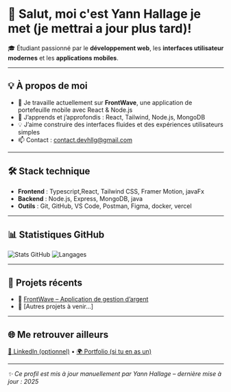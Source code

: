 # 👋 Salut, moi c'est Yann Hallage je met (je mettrai a jour plus tard)!

🎓 Étudiant passionné par le **développement web**, les **interfaces utilisateur modernes** et les **applications mobiles**.

---

## 💡 À propos de moi

- 🔭 Je travaille actuellement sur **FrontWave**, une application de portefeuille mobile avec React & Node.js
- 🌱 J’apprends et j’approfondis : React, Tailwind, Node.js, MongoDB
- 💡 J’aime construire des interfaces fluides et des expériences utilisateurs simples
- 📫 Contact : [contact.devhllg@gmail.com](mailto:contact.devhllg@gmail.com)

---

## 🛠️ Stack technique

- **Frontend** : Typescript,React, Tailwind CSS, Framer Motion, javaFx
- **Backend** : Node.js, Express, MongoDB, java
- **Outils** : Git, GitHub, VS Code, Postman, Figma, docker, vercel

---

## 📊 Statistiques GitHub

![Stats GitHub](https://github-readme-stats.vercel.app/api?username=yannhallage&show_icons=true&theme=radical)
![Langages](https://github-readme-stats.vercel.app/api/top-langs/?username=yannhallage&layout=compact&theme=radical)

---

## 🚀 Projets récents

- 🔗 [FrontWave – Application de gestion d’argent](https://github.com/yannhallage/frontwave)
- 🧪 [Autres projets à venir...]

---

## 🌐 Me retrouver ailleurs

[💼 LinkedIn (optionnel)](https://linkedin.com/in/yannhallage) • [🌍 Portfolio (si tu en as un)](https://yannhallage.dev)

---

_✨ Ce profil est mis à jour manuellement par Yann Hallage – dernière mise à jour : 2025_

